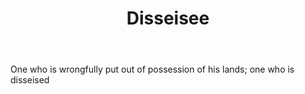 ---
title: Disseisee
letter: D
permalink: "/definitions/bld-disseisee.html"
body: One who is wrongfully put out of possession of his lands; one who is disseised
published_at: '2018-07-07'
source: Black's Law Dictionary 2nd Ed (1910)
layout: post
---